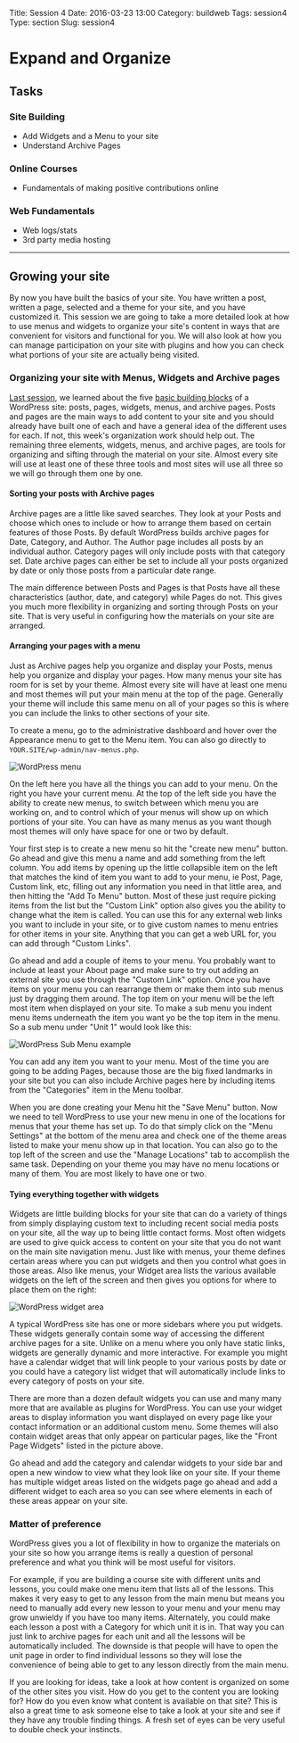 Title: Session 4
Date: 2016-03-23 13:00
Category: buildweb
Tags: session4
Type: section
Slug: session4

# Expand and Organize

## Tasks

### Site Building

* Add Widgets and a Menu to your site
* Understand Archive Pages

### Online Courses

* Fundamentals of making positive contributions online

### Web Fundamentals

* Web logs/stats
* 3rd party media hosting

----

## Growing your site

By now you have built the basics of your site. You have written a post, written a page, selected and a theme for your site, and you have customized it. This session we are going to take a more detailed look at how to use menus and widgets to organize your site's content in ways that are convenient for visitors and functional for you. We will also look at how you can manage participation on your site with plugins and how you can check what portions of your site are actually being visited. 

### Organizing your site with Menus, Widgets and Archive pages

[Last session](session3.html), we learned about the five [basic building blocks](wordpressanatomy.html) of a WordPress site: posts, pages, widgets, menus, and archive pages. Posts and pages are the main ways to add content to your site and you should already have built one of each and have a general idea of the different uses for each. If not, this week's organization work should help out. The remaining three elements, widgets, menus, and archive pages, are tools for organizing and sifting through the material on your site. Almost every site will use at least one of these three tools and most sites will use all three so we will go through them one by one.

#### Sorting your posts with Archive pages 

Archive pages are a little like saved searches. They look at your Posts and choose which ones to include or how to arrange them based on certain features of those Posts. By default WordPress builds archive pages for Date, Category, and Author. The Author page includes all posts by an individual author. Category pages will only include posts with that category set. Date archive pages can either be set to include all your posts organized by date or only those posts from a particular date range.

The main difference between Posts and Pages is that Posts have all these characteristics (author, date, and category) while Pages do not. This gives you much more flexibility in organizing and sorting through Posts on your site. That is very useful in configuring how the materials on your site are arranged.

#### Arranging your pages with a menu

Just as Archive pages help you organize and display your Posts, menus help you organize and display your pages. How many menus your site has room for is set by your theme. Almost every site will have at least one menu and most themes will put your main menu at the top of the page. Generally your theme will include this same menu on all of your pages so this is where you can include the links to other sections of your site. 

To create a menu, go to the administrative dashboard and hover over the Appearance menu to get to the Menu item. You can also go directly to `YOUR.SITE/wp-admin/nav-menus.php`. 

![WordPress menu](../images/wp-menu-menu-example.png)

On the left here you have all the things you can add to your menu. On the right you have your current menu. At the top of the left side you have the ability to create new menus, to switch between which menu you are working on, and to control which of your menus will show up on which portions of your site. You can have as many menus as you want though most themes will only have space for one or two by default.

Your first step is to create a new menu so hit the "create new menu" button. Go ahead and give this menu a name and add something from the left column. You add items by opening up the little collapsible item on the left that matches the kind of item you want to add to your menu, ie Post, Page, Custom link, etc, filling out any information you need in that little area, and then hitting the "Add To Menu" button. Most of these just require picking items from the list but the "Custom Link" option also gives you the ability to change what the item is called. You can use this for any external web links you want to include in your site, or to give custom names to menu entries for other items in your site. Anything that you can get a web URL for, you can add through "Custom Links".

Go ahead and add a couple of items to your menu. You probably want to include at least your About page and make sure to try out adding an external site you use through the "Custom Link" option. Once you have items on your menu you can rearrange them or make them into sub menus just by dragging them around. The top item on your menu will be the left most item when displayed on your site. To make a sub menu you indent menu items underneath the item you want yo be the top item in the menu. So a sub menu under "Unit 1" would look like this: 

![WordPress Sub Menu example](../images/wp-menu-submenu-example.png)

You can add any item you want to your menu. Most of the time you are going to be adding Pages, because those are the big fixed landmarks in your site but you can also include Archive pages here by including items from the "Categories" item in the Menu toolbar.  

When you are done creating your Menu hit the "Save Menu" button. Now we need to tell WordPress to use your new menu in one of the locations for menus that your theme has set up. To do that simply click on the "Menu Settings" at the bottom of the menu area and check one of the theme areas listed to make your menu show up in that location. You can also go to the top left of the screen and use the "Manage Locations" tab to accomplish the same task. Depending on your theme you may have no menu locations or many of them. You are most likely to have one or two.

#### Tying everything together with widgets

Widgets are little building blocks for your site that can do a variety of things from simply displaying custom text to including recent social media posts on your site, all the way up to being little contact forms. Most often widgets are used to give quick access to content on your site that you do not want on the main site navigation menu. Just like with menus, your theme defines certain areas where you can put widgets and then you control what goes in those areas. Also like menus, your Widget area lists the various available widgets on the left of the screen and then gives you options for where to place them on the right:

![WordPress widget area](../images/wp-widget-example.png)

A typical WordPress site has one or more sidebars where you put widgets. These widgets generally contain some way of accessing the different archive pages for a site. Unlike on a menu where you only have static links, widgets are generally dynamic and more interactive. For example you might have a calendar widget that will link people to your various posts by date or you could have a category list widget that will automatically include links to every category of posts on your site. 

There are more than a dozen default widgets you can use and many many more that are available as plugins for WordPress. You can use your widget areas to display information you want displayed on every page like your contact information or an additional custom menu. Some themes will also contain widget areas that only appear on particular pages, like the "Front Page Widgets" listed in the picture above. 

Go ahead and add the category and calendar widgets to your side bar and open a new window to view what they look like on your site. If your theme has multiple widget areas listed on the widgets page go ahead and add a different widget to each area so you can see where elements in each of these areas appear on your site. 

### Matter of preference

WordPress gives you a lot of flexibility in how to organize the materials on your site so how you arrange items is really a question of personal preference and what you think will be most useful for visitors.

For example, if you are building a course site with different units and lessons, you could make one menu item that lists all of the lessons. This makes it very easy to get to any lesson from the main menu but means you need to manually add every new lesson to your menu and your menu may grow unwieldy if you have too many items. Alternately, you could make each lesson a post with a Category for which unit it is in. That way you can just link to archive pages for each unit and all the lessons will be automatically included. The downside is that people will have to open the unit page in order to find individual lessons so they will lose the convenience of being able to get to any lesson directly from the main menu. 

If you are looking for ideas, take a look at how content is organized on some of the other sites you visit. How do you get to the content you are looking for? How do you even know what content is available on that site? This is also a great time to ask someone else to take a look at your site and see if they have any trouble finding things. A fresh set of eyes can be very useful to double check your instincts. 
